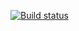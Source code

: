 [![Build status](https://ci.appveyor.com/api/projects/status/6s6h4hkueaoo37m6/branch/main?svg=true)](https://ci.appveyor.com/project/w4ssel/selenide/branch/main)
